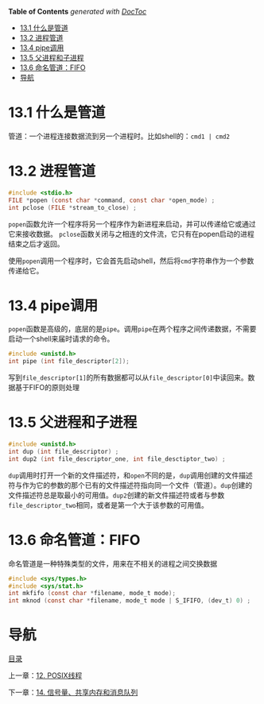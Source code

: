 <!-- START doctoc generated TOC please keep comment here to allow auto update -->
<!-- DON'T EDIT THIS SECTION, INSTEAD RE-RUN doctoc TO UPDATE -->
**Table of Contents**  *generated with [DocToc](https://github.com/thlorenz/doctoc)*

- [13.1 什么是管道](#131-%E4%BB%80%E4%B9%88%E6%98%AF%E7%AE%A1%E9%81%93)
- [13.2 进程管道](#132-%E8%BF%9B%E7%A8%8B%E7%AE%A1%E9%81%93)
- [13.4 pipe调用](#134-pipe%E8%B0%83%E7%94%A8)
- [13.5 父进程和子进程](#135-%E7%88%B6%E8%BF%9B%E7%A8%8B%E5%92%8C%E5%AD%90%E8%BF%9B%E7%A8%8B)
- [13.6 命名管道：FIFO](#136-%E5%91%BD%E5%90%8D%E7%AE%A1%E9%81%93fifo)
- [导航](#%E5%AF%BC%E8%88%AA)

<!-- END doctoc generated TOC please keep comment here to allow auto update -->

# 13.1 什么是管道

管道：一个进程连接数据流到另一个进程时。比如shell的：`cmd1 | cmd2`

# 13.2 进程管道

```c 
#include <stdio.h>
FILE *popen (const char *command, const char *open_mode) ;
int pclose (FILE *stream_to_close) ;
```

`popen`函数允许一个程序将另一个程序作为新进程来启动，并可以传递给它或通过它来接收数据。
`pclose`函数关闭与之相连的文件流，它只有在popen启动的进程结束之后才返回。

使用`popen`调用一个程序时，它会首先启动shell，然后将`cmd`字符串作为一个参数传递给它。

# 13.4 pipe调用

`popen`函数是高级的，底层的是`pipe`。调用`pipe`在两个程序之间传递数据，不需要启动一个shell来届时请求的命令。

```c 
#include <unistd.h>
int pipe (int file_descriptor[2]);
```

写到`file_descriptor[1]`的所有数据都可以从`file_descriptor[0]`中读回来。数据基于FIFO的原则处理

# 13.5 父进程和子进程

```c 
#include <unistd.h>
int dup (int file_descriptor) ;
int dup2 (int file_descriptor_one, int file_desctiptor_two) ;
```

`dup`调用时打开一个新的文件描述符，和`open`不同的是，`dup`调用创建的文件描述符与作为它的参数的那个已有的文件描述符指向同一个文件（管道）。`dup`创建的文件描述符总是取最小的可用值。`dup2`创建的新文件描述符或者与参数`file_descriptor_two`相同，或者是第一个大于该参数的可用值。

# 13.6 命名管道：FIFO

命名管道是一种特殊类型的文件，用来在不相关的进程之间交换数据

```c 
#include <sys/types.h>
#include <sys/stat.h>
int mkfifo (const char *filename, mode_t mode);
int mknod (const char *filename, mode_t mode | S_IFIFO, (dev_t) 0) ;
```

# 导航

[目录](README.md)

上一章：[12. POSIX线程](POSIX线程.md)

下一章：[14. 信号量、共享内存和消息队列](信号量、共享内存和消息队列.md)

